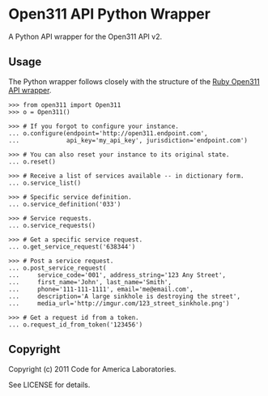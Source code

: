 Open311 API Python Wrapper
==========================

A Python API wrapper for the Open311 API v2.


Usage
-----

The Python wrapper follows closely with the structure of the [Ruby
Open311 API wrapper](https://github.com/codeforamerica/open311).

    >>> from open311 import Open311
    >>> o = Open311()

    >>> # If you forgot to configure your instance.
    ... o.configure(endpoint='http://open311.endpoint.com',
    ...             api_key='my_api_key', jurisdiction='endpoint.com')

    >>> # You can also reset your instance to its original state.
    ... o.reset()

    >>> # Receive a list of services available -- in dictionary form.
    ... o.service_list()

    >>> # Specific service definition.
    ... o.service_definition('033')

    >>> # Service requests.
    ... o.service_requests()

    >>> # Get a specific service request.
    ... o.get_service_request('638344')

    >>> # Post a service request.
    ... o.post_service_request(
    ...     service_code='001', address_string='123 Any Street',
    ...     first_name='John', last_name='Smith',
    ...     phone='111-111-1111', email='me@email.com',
    ...     description='A large sinkhole is destroying the street',
    ...     media_url='http://imgur.com/123_street_sinkhole.png')

    >>> # Get a request id from a token.
    ... o.request_id_from_token('123456')


Copyright
---------

Copyright (c) 2011 Code for America Laboratories.

See LICENSE for details.
